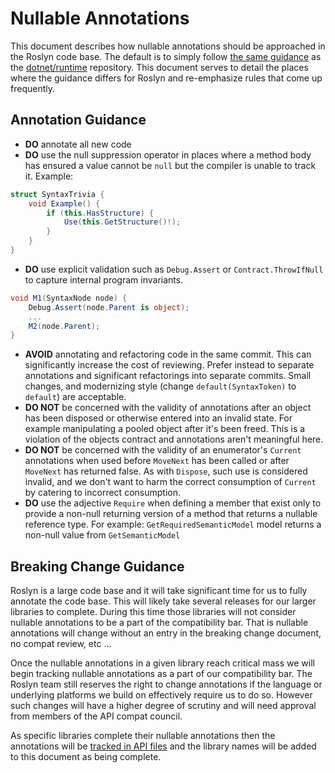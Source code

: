 # Nullable Annotations

This document describes how nullable annotations should be approached in the 
Roslyn code base. The default is to simply follow [the same guidance](https://github.com/dotnet/runtime/blob/main/docs/coding-guidelines/api-guidelines/nullability.md)
as the [dotnet/runtime](github.com/dotnet/runtime) repository. This document
serves to detail the places where the guidance differs for Roslyn and 
re-emphasize rules that come up frequently.

## Annotation Guidance 

- **DO** annotate all new code
- **DO** use the null suppression operator in places where a method body has
ensured a value cannot be `null` but the compiler is unable to track it. 
Example:
```cs
struct SyntaxTrivia {
    void Example() {    
        if (this.HasStructure) {
            Use(this.GetStructure()!);
        }
    }
}
```
- **DO** use explicit validation such as `Debug.Assert` or 
`Contract.ThrowIfNull` to capture internal program invariants.
```cs
void M1(SyntaxNode node) {
    Debug.Assert(node.Parent is object);
    ...
    M2(node.Parent);
}
```
- **AVOID** annotating and refactoring code in the same commit. This can
significantly increase the cost of reviewing. Prefer instead to separate 
annotations and significant refactorings into separate commits. Small changes,
and modernizing style (change `default(SyntaxToken)` to `default`) are
acceptable.
- **DO NOT** be concerned with the validity of annotations after an object has 
been disposed or otherwise entered into an invalid state. For example
manipulating a pooled object after it's been freed. This is a violation of the 
objects contract and annotations aren't meaningful here.
- **DO NOT** be concerned with the validity of an enumerator's `Current` 
annotations when used before `MoveNext` has been called or after `MoveNext` has 
returned false. As with `Dispose`, such use is considered invalid, and we don't
want to harm the correct consumption of `Current` by catering to incorrect
consumption.
- **DO** use the adjective `Require` when defining a member that exist only
to provide a non-null returning version of a method that returns a nullable 
reference type. For example: `GetRequiredSemanticModel` model returns a non-null 
value from `GetSemanticModel`


## Breaking Change Guidance
Roslyn is a large code base and it will take significant time for us to fully 
annotate the code base. This will likely take several releases for our larger
libraries to complete. During this time those libraries will not consider 
nullable annotations to be a part of the compatibility bar. That is 
nullable annotations will change without an entry in the breaking change 
document, no compat review, etc ...

Once the nullable annotations in a given library reach critical mass we will 
begin tracking nullable annotations as a part of our compatibility bar. The 
Roslyn team still reserves the right to change annotations if the language or
underlying platforms we build on effectively require us to do so. However such
changes will have a higher degree of scrutiny and will need approval from 
members of the API compat council.

As specific libraries complete their nullable annotations then the annotations
will be [tracked in API files](https://github.com/dotnet/roslyn-analyzers/pull/3125)
and the library names will be added to this document as being complete.




